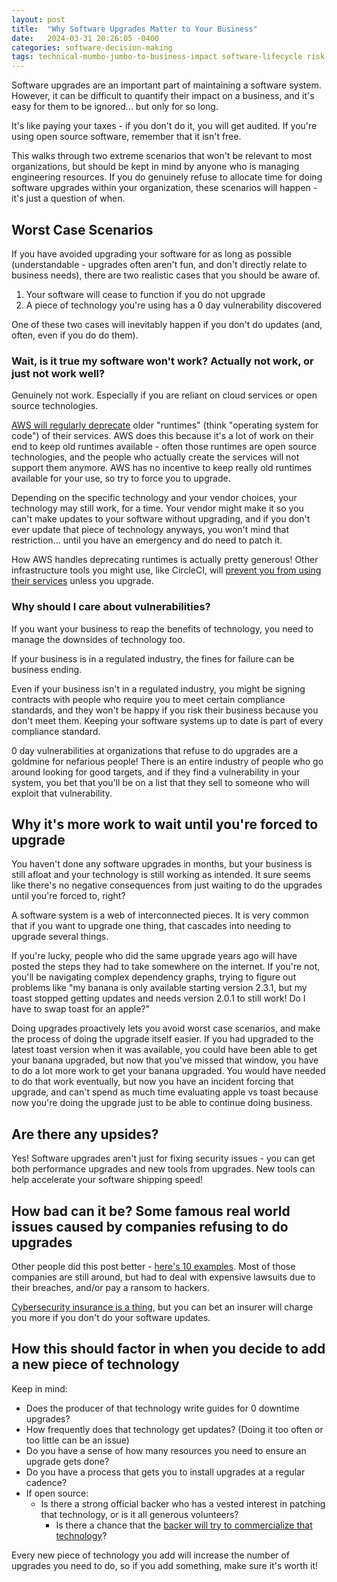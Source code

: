 ```yaml
---
layout: post
title:  "Why Software Upgrades Matter to Your Business"
date:   2024-03-31 20:26:05 -0400
categories: software-decision-making
tags: technical-mumbo-jumbo-to-business-impact software-lifecycle risk-management
---
```


Software upgrades are an important part of maintaining a software system. However, it can be difficult to quantify their impact on a business, and it's easy for them to be ignored... but only for so long.

It's like paying your taxes - if you don't do it, you will get audited. If you're using open source software, remember that it isn't free.

This walks through two extreme scenarios that won't be relevant to most organizations, but should be kept in mind by anyone who is managing engineering resources. If you do genuinely refuse to allocate time for doing software upgrades within your organization, these scenarios will happen - it's just a question of when.

## Worst Case Scenarios

If you have avoided upgrading your software for as long as possible (understandable - upgrades often aren't fun, and don't directly relate to business needs), there are two realistic cases that you should be aware of.

1. Your software will cease to function if you do not upgrade
2. A piece of technology you're using has a 0 day vulnerability discovered

One of these two cases will inevitably happen if you don't do updates (and, often, even if you do do them).

### Wait, is it true my software won't work? Actually not work, or just not work well?

Genuinely not work. Especially if you are reliant on cloud services or open source technologies.

[AWS will regularly deprecate](https://docs.aws.amazon.com/lambda/latest/dg/lambda-runtimes.html#runtime-support-policy) older "runtimes" (think "operating system for code") of their services. AWS does this because it's a lot of work on their end to keep old runtimes available - often those runtimes are open source technologies, and the people who actually create the services will not support them anymore. AWS has no incentive to keep really old runtimes available for your use, so try to force you to upgrade.

Depending on the specific technology and your vendor choices, your technology may still work, for a time. Your vendor might make it so you can't make updates to your software without upgrading, and if you don't ever update that piece of technology anyways, you won't mind that restriction... until you have an emergency and do need to patch it.

How AWS handles deprecating runtimes is actually pretty generous! Other infrastructure tools you might use, like CircleCI, will [prevent you from using their services](https://discuss.circleci.com/t/remote-docker-image-deprecations-and-eol-for-2024/50176) unless you upgrade.

### Why should I care about vulnerabilities?

If you want your business to reap the benefits of technology, you need to manage the downsides of technology too.

If your business is in a regulated industry, the fines for failure can be business ending.

Even if your business isn't in a regulated industry, you might be signing contracts with people who require you to meet certain compliance standards, and they won't be happy if you risk their business because you don't meet them. Keeping your software systems up to date is part of every compliance standard.

0 day vulnerabilities at organizations that refuse to do upgrades are a goldmine for nefarious people! There is an entire industry of people who go around looking for good targets, and if they find a vulnerability in your system, you bet that you'll be on a list that they sell to someone who will exploit that vulnerability.

## Why it's more work to wait until you're forced to upgrade

You haven't done any software upgrades in months, but your business is still afloat and your technology is still working as intended. It sure seems like there's no negative consequences from just waiting to do the upgrades until you're forced to, right?

A software system is a web of interconnected pieces. It is very common that if you want to upgrade one thing, that cascades into needing to upgrade several things.

If you're lucky, people who did the same upgrade years ago will have posted the steps they had to take somewhere on the internet. If you're not, you'll be navigating complex dependency graphs, trying to figure out problems like "my banana is only available starting version 2.3.1, but my toast stopped getting updates and needs version 2.0.1 to still work! Do I have to swap toast for an apple?"

Doing upgrades proactively lets you avoid worst case scenarios, and make the process of doing the upgrade itself easier. If you had upgraded to the latest toast version when it was available, you could have been able to get your banana upgraded, but now that you've missed that window, you have to do a lot more work to get your banana upgraded. You would have needed to do that work eventually, but now you have an incident forcing that upgrade, and can't spend as much time evaluating apple vs toast because now you're doing the upgrade just to be able to continue doing business.

## Are there any upsides?

Yes! Software upgrades aren't just for fixing security issues - you can get both performance upgrades and new tools from upgrades. New tools can help accelerate your software shipping speed!

## How bad can it be? Some famous real world issues caused by companies refusing to do upgrades

Other people did this post better - [here's 10 examples](https://www.1e.com/blogs/10-unpatched-software-security-breaches/). Most of those companies are still around, but had to deal with expensive lawsuits due to their breaches, and/or pay a ransom to hackers.

[Cybersecurity insurance is a thing](https://www.ftc.gov/business-guidance/small-businesses/cybersecurity/cyber-insurance), but you can bet an insurer will charge you more if you don't do your software updates.

## How this should factor in when you decide to add a new piece of technology

Keep in mind:

* Does the producer of that technology write guides for 0 downtime upgrades?
* How frequently does that technology get updates? (Doing it too often or too little can be an issue)
* Do you have a sense of how many resources you need to ensure an upgrade gets done?
* Do you have a process that gets you to install upgrades at a regular cadence?
* If open source:
  * Is there a strong official backer who has a vested interest in patching that technology, or is it all generous volunteers?
    * Is there a chance that the [backer will try to commercialize that technology](https://www.infoworld.com/article/3714743/redis-moves-to-source-available-licenses.html)?

Every new piece of technology you add will increase the number of upgrades you need to do, so if you add something, make sure it's worth it!
